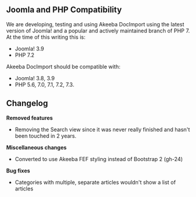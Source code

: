 ## Joomla and PHP Compatibility

We are developing, testing and using Akeeba DocImport using the latest version of Joomla! and a popular and actively maintained branch of PHP 7. At the time of this writing this is:

* Joomla! 3.9
* PHP 7.2

Akeeba DocImport should be compatible with:
* Joomla! 3.8, 3.9
* PHP 5.6, 7.0, 7.1, 7.2, 7.3.

## Changelog

**Removed features**

* Removing the Search view since it was never really finished and hasn't been touched in 2 years.

**Miscellaneous changes**

* Converted to use Akeeba FEF styling instead of Bootstrap 2 (gh-24)

**Bug fixes**

* Categories with multiple, separate articles wouldn't show a list of articles
